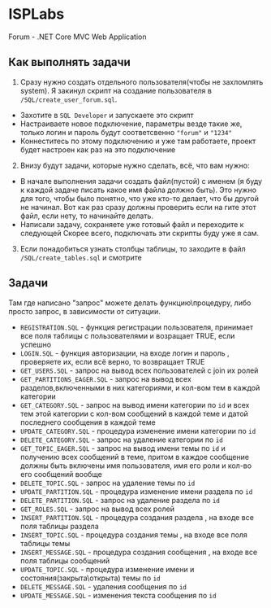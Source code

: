 # ISPLabs
Forum - .NET Core MVC Web Application

## Как выполнять задачи

1. Сразу нужно создать отдельного пользователя(чтобы не захломлять system). Я закинул скрипт на создание пользователя в `/SQL/create_user_forum.sql`.
  * Захотите в `SQL Developer` и запускаете это скрипт
  * Настраиваете новое подключение, параметры везде такие же, только логин и пароль будут соответсвенно `"forum"` и `"1234"`
  * Коннеститесь по этому подключению и уже там работаете, проект будет настроен как раз на это подключение
 
2. Внизу будут задачи, которые нужно сделать, всё, что вам нужно:
  * В начале выполнения задачи создать файл(пустой) с именем (я буду к каждой задаче писать какое имя файла должно быть). Это нужно для того, чтобы было понятно, что уже кто-то делает, что бы другой не начинал. Вот как раз сразу должны проверить если на гите этот файл, если нету, то начинайте делать.
  * Написали задачу, сохраняете уже готовый файл и переходите к следующей
  Скорее всего, подключать эти скрипты буду уже я сам.

3. Если понадобиться узнать столбцы таблицы, то заходите в файл `/SQL/create_tables.sql` и смотрите

## Задачи
Там где написано "запрос" можете делать функцию\процедуру, либо просто запрос, в зависимости от ситуации.

 - `REGISTRATION.SQL` - функция регистрации пользователя, принимает все поля таблицы c пользователями и возращает TRUE, если успешно
 - `LOGIN.SQL` - функция авторизации, на входе логин и пароль , проверяете их, если всё верно, то возвращает TRUE
 - `GET_USERS.SQL` - запрос на вывод всех пользователей с join их ролей
 - `GET_PARTITIONS_EAGER.SQL` - запрос на вывод всех разделов,включенными в них категориями, и кол-вом тем в каждой категории
 - `GET_CATEGORY.SQL` - запрос на вывод имени категории по `id` и всех тем этой категории с кол-вом сообщений в каждой теме и датой последнего сообщения в каждой теме
 - `UPDATE_CATEGORY.SQL` - процедура изменение имени категории по `id`
 - `DELETE_CATEGORY.SQL` - запрос на удаление категории по `id`
 - `GET_TOPIC_EAGER.SQL` - запрос на вывод имени темы по `id` и получению всех сообщений в теме, притом в каждое сообщение должны быть включены имя пользователя, имя его роли и кол-во его сообщений вообще
 - `DELETE_TOPIC.SQL` - запрос на удаление темы по `id`
 - `UPDATE_PARTITION.SQL` - процедура изменение имени раздела по `id`
 - `DELETE_PARTITION.SQL` - запрос на удаление раздела по `id`
 - `GET_ROLES.SQL` - запрос на вывод всех ролей
 - `INSERT_PARTITION.SQL` - процедура создания раздела , на входе все поля таблицы раздела
 - `INSERT_TOPIC.SQL` - процедура создания темы , на входе все поля таблицы темы
 - `INSERT_MESSAGE.SQL` - процедура создания сообщения , на входе все поля таблицы сообщений
 - `UPDATE_TOPIC.SQL` - процедура изменение имени и состояния(закрыта\открыта) темы по `id`
 - `DELETE_MESSAGE.SQL` - удаления сообщения по `id`
 - `UPDATE_MESSAGE.SQL` - изменения текста сообщения по `id`
